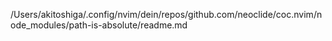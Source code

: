 /Users/akitoshiga/.config/nvim/dein/repos/github.com/neoclide/coc.nvim/node_modules/path-is-absolute/readme.md